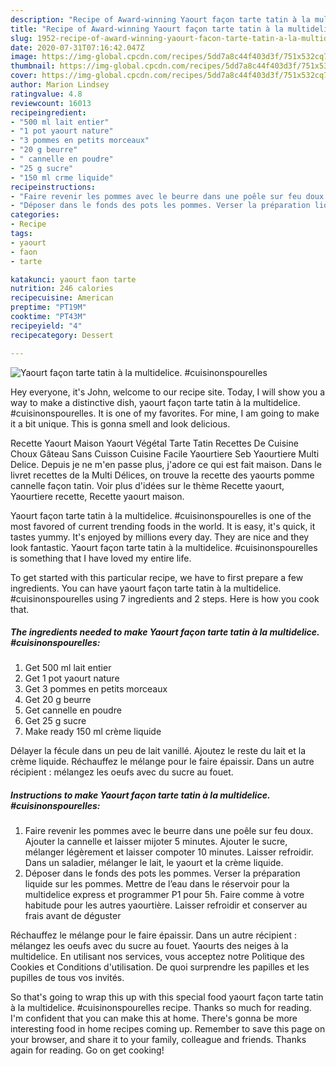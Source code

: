 ```yaml
---
description: "Recipe of Award-winning Yaourt façon tarte tatin à la multidelice. #cuisinonspourelles"
title: "Recipe of Award-winning Yaourt façon tarte tatin à la multidelice. #cuisinonspourelles"
slug: 1952-recipe-of-award-winning-yaourt-facon-tarte-tatin-a-la-multidelice-cuisinonspourelles
date: 2020-07-31T07:16:42.047Z
image: https://img-global.cpcdn.com/recipes/5dd7a8c44f403d3f/751x532cq70/yaourt-facon-tarte-tatin-a-la-multidelice-cuisinonspourelles-photo-principale-de-la-recette.jpg
thumbnail: https://img-global.cpcdn.com/recipes/5dd7a8c44f403d3f/751x532cq70/yaourt-facon-tarte-tatin-a-la-multidelice-cuisinonspourelles-photo-principale-de-la-recette.jpg
cover: https://img-global.cpcdn.com/recipes/5dd7a8c44f403d3f/751x532cq70/yaourt-facon-tarte-tatin-a-la-multidelice-cuisinonspourelles-photo-principale-de-la-recette.jpg
author: Marion Lindsey
ratingvalue: 4.8
reviewcount: 16013
recipeingredient:
- "500 ml lait entier"
- "1 pot yaourt nature"
- "3 pommes en petits morceaux"
- "20 g beurre"
- " cannelle en poudre"
- "25 g sucre"
- "150 ml crme liquide"
recipeinstructions:
- "Faire revenir les pommes avec le beurre dans une poêle sur feu doux. Ajouter la cannelle et laisser mijoter 5 minutes. Ajouter le sucre, mélanger légèrement et laisser compoter 10 minutes. Laisser refroidir. Dans un saladier, mélanger le lait, le yaourt et la crème liquide."
- "Déposer dans le fonds des pots les pommes. Verser la préparation liquide sur les pommes. Mettre de l’eau dans le réservoir pour la multidelice express et programmer P1 pour 5h. Faire comme à votre habitude pour les autres yaourtière. Laisser refroidir et conserver au frais avant de déguster"
categories:
- Recipe
tags:
- yaourt
- faon
- tarte

katakunci: yaourt faon tarte 
nutrition: 246 calories
recipecuisine: American
preptime: "PT19M"
cooktime: "PT43M"
recipeyield: "4"
recipecategory: Dessert

---
```



![Yaourt façon tarte tatin à la multidelice. #cuisinonspourelles](https://img-global.cpcdn.com/recipes/5dd7a8c44f403d3f/751x532cq70/yaourt-facon-tarte-tatin-a-la-multidelice-cuisinonspourelles-photo-principale-de-la-recette.jpg)

Hey everyone, it's John, welcome to our recipe site. Today, I will show you a way to make a distinctive dish, yaourt façon tarte tatin à la multidelice. #cuisinonspourelles. It is one of my favorites. For mine, I am going to make it a bit unique. This is gonna smell and look delicious.

Recette Yaourt Maison Yaourt Végétal Tarte Tatin Recettes De Cuisine Choux Gâteau Sans Cuisson Cuisine Facile Yaourtiere Seb Yaourtiere Multi Delice. Depuis je ne m&#39;en passe plus, j&#39;adore ce qui est fait maison. Dans le livret recettes de la Multi Délices, on trouve la recette des yaourts pomme cannelle façon tatin. Voir plus d&#39;idées sur le thème Recette yaourt, Yaourtiere recette, Recette yaourt maison.

Yaourt façon tarte tatin à la multidelice. #cuisinonspourelles is one of the most favored of current trending foods in the world. It is easy, it's quick, it tastes yummy. It's enjoyed by millions every day. They are nice and they look fantastic. Yaourt façon tarte tatin à la multidelice. #cuisinonspourelles is something that I have loved my entire life.


To get started with this particular recipe, we have to first prepare a few ingredients. You can have yaourt façon tarte tatin à la multidelice. #cuisinonspourelles using 7 ingredients and 2 steps. Here is how you cook that.

<!--inarticleads1-->

##### The ingredients needed to make Yaourt façon tarte tatin à la multidelice. #cuisinonspourelles:

1. Get 500 ml lait entier
1. Get 1 pot yaourt nature
1. Get 3 pommes en petits morceaux
1. Get 20 g beurre
1. Get  cannelle en poudre
1. Get 25 g sucre
1. Make ready 150 ml crème liquide


Délayer la fécule dans un peu de lait vanillé. Ajoutez le reste du lait et la crème liquide. Réchauffez le mélange pour le faire épaissir. Dans un autre récipient : mélangez les oeufs avec du sucre au fouet. 

<!--inarticleads2-->

##### Instructions to make Yaourt façon tarte tatin à la multidelice. #cuisinonspourelles:

1. Faire revenir les pommes avec le beurre dans une poêle sur feu doux. Ajouter la cannelle et laisser mijoter 5 minutes. Ajouter le sucre, mélanger légèrement et laisser compoter 10 minutes. Laisser refroidir. Dans un saladier, mélanger le lait, le yaourt et la crème liquide.
1. Déposer dans le fonds des pots les pommes. Verser la préparation liquide sur les pommes. Mettre de l’eau dans le réservoir pour la multidelice express et programmer P1 pour 5h. Faire comme à votre habitude pour les autres yaourtière. Laisser refroidir et conserver au frais avant de déguster


Réchauffez le mélange pour le faire épaissir. Dans un autre récipient : mélangez les oeufs avec du sucre au fouet. Yaourts des neiges à la multidelice. En utilisant nos services, vous acceptez notre Politique des Cookies et Conditions d&#39;utilisation. De quoi surprendre les papilles et les pupilles de tous vos invités. 

So that's going to wrap this up with this special food yaourt façon tarte tatin à la multidelice. #cuisinonspourelles recipe. Thanks so much for reading. I'm confident that you can make this at home. There's gonna be more interesting food in home recipes coming up. Remember to save this page on your browser, and share it to your family, colleague and friends. Thanks again for reading. Go on get cooking!
